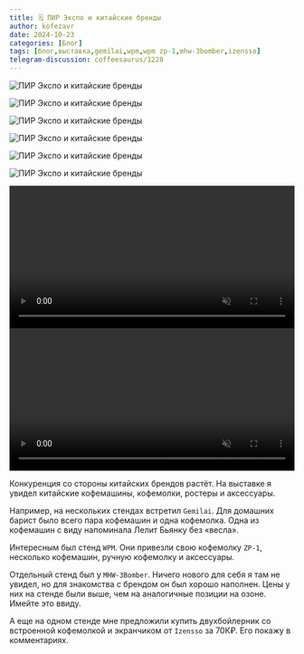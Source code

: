 ```yaml
---
title: 🗒 ПИР Экспо и китайские бренды
author: kofezavr
date: 2024-10-23
categories: [Блог]
tags: [блог,выставка,gemilai,wpm,wpm zp-1,mhw-3bomber,izensso]
telegram-discussion: coffeesaurus/1228
--- 
```

![ПИР Экспо и китайские бренды](/assets/img/posts/24/10/china-1.jpg)

![ПИР Экспо и китайские бренды](/assets/img/posts/24/10/china-2.jpg)

![ПИР Экспо и китайские бренды](/assets/img/posts/24/10/china-3.jpg)

![ПИР Экспо и китайские бренды](/assets/img/posts/24/10/china-4.jpg)

![ПИР Экспо и китайские бренды](/assets/img/posts/24/10/china-5.jpg)

![ПИР Экспо и китайские бренды](/assets/img/posts/24/10/china-6.jpg)

<video width="100%" preload="auto" muted controls>
    <source src="/assets/img/posts/24/10/china-7.mov" type="video/mp4"/>
</video>

<video width="100%" preload="auto" muted controls>
    <source src="/assets/img/posts/24/10/china-8.mov" type="video/mp4"/>
</video>

Конкуренция со стороны китайских брендов растёт. На выставке я увидел китайские кофемашины, кофемолки, ростеры и аксессуары. 

Например, на нескольких стендах встретил `Gemilai`. Для домашних барист было всего пара кофемашин и одна кофемолка. Одна из кофемашин с виду напоминала Лелит Бьянку без «весла».

Интересным был стенд `WPM`. Они привезли свою кофемолку `ZP-1`, несколько кофемашин, ручную кофемолку и аксессуары. 

Отдельный стенд был у `MHW-3Bomber`. Ничего нового для себя я там не увидел, но для знакомства с брендом он был хорошо наполнен. Цены у них на стенде были выше, чем на аналогичные позиции на озоне. Имейте это ввиду. 

А еще на одном стенде мне предложили купить двухбойлерник со встроенной кофемолкой и экранчиком от `Izensso` за 70К₽. Его покажу в комментариях. 